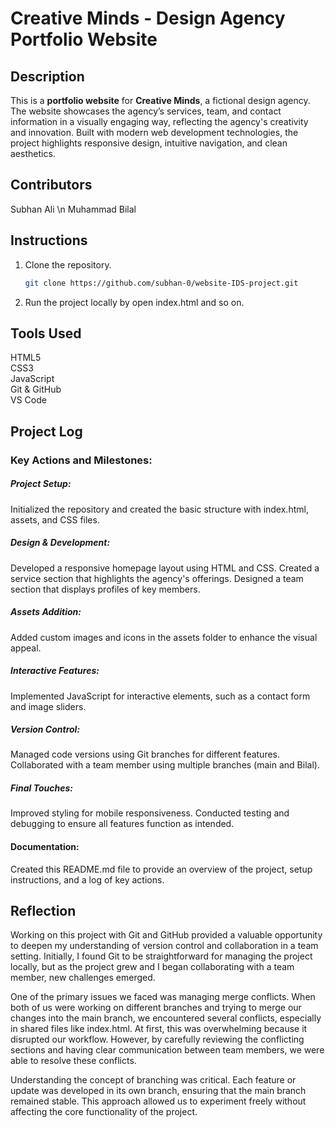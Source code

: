 # Creative Minds - Design Agency Portfolio Website

## Description
This is a **portfolio website** for **Creative Minds**, a fictional design agency. The website showcases the agency’s services, team, and contact information in a visually engaging way, reflecting the agency's creativity and innovation. Built with modern web development technologies, the project highlights responsive design, intuitive navigation, and clean aesthetics.

## Contributors
Subhan Ali  \n
Muhammad Bilal

## Instructions
1. Clone the repository.
   ```bash
   git clone https://github.com/subhan-0/website-IDS-project.git
2. Run the project locally by open index.html and so on.


## Tools Used
HTML5   
CSS3  
JavaScript  
Git & GitHub  
VS Code


## Project Log
### Key Actions and Milestones:
##### Project Setup:

Initialized the repository and created the basic structure with index.html, assets, and CSS files.
##### Design & Development:

Developed a responsive homepage layout using HTML and CSS.
Created a service section that highlights the agency's offerings.
Designed a team section that displays profiles of key members.
##### Assets Addition:

Added custom images and icons in the assets folder to enhance the visual appeal.
##### Interactive Features:

Implemented JavaScript for interactive elements, such as a contact form and image sliders.
##### Version Control:

Managed code versions using Git branches for different features.
Collaborated with a team member using multiple branches (main and Bilal).
##### Final Touches:

Improved styling for mobile responsiveness.
Conducted testing and debugging to ensure all features function as intended.
#### Documentation:

Created this README.md file to provide an overview of the project, setup instructions, and a log of key actions.

## Reflection 

Working on this project with Git and GitHub provided a valuable opportunity to deepen my understanding of version control and collaboration in a team setting. Initially, I found Git to be straightforward for managing the project locally, but as the project grew and I began collaborating with a team member, new challenges emerged.

One of the primary issues we faced was managing merge conflicts. When both of us were working on different branches and trying to merge our changes into the main branch, we encountered several conflicts, especially in shared files like index.html. At first, this was overwhelming because it disrupted our workflow. However, by carefully reviewing the conflicting sections and having clear communication between team members, we were able to resolve these conflicts.

Understanding the concept of branching was critical. Each feature or update was developed in its own branch, ensuring that the main branch remained stable. This approach allowed us to experiment freely without affecting the core functionality of the project.